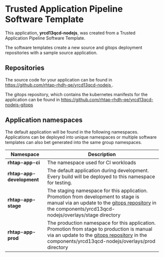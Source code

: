 # Trusted Application Pipeline Software Template

This application, **yrcd13qcd-nodejs**, was created from a Trusted Application Pipeline Software Template.

The software templates create a new source and gitops deployment repositories with a sample source application. 

## Repositories

The source code for your application can be found in [https://github.com/rhtap-rhdh-qe/yrcd13qcd-nodejs ](https://github.com/rhtap-rhdh-qe/yrcd13qcd-nodejs ).
 
The gitops repository, which contains the kubernetes manifests for the application can be found in 
[https://github.com/rhtap-rhdh-qe/yrcd13qcd-nodejs-gitops ](https://github.com/rhtap-rhdh-qe/yrcd13qcd-nodejs-gitops ) 

## Application namespaces 

The default application will be found in the following namespaces. Applications can be deployed into unique namespaces or multiple software templates can also bet generated into the same group namespaces.  

|  Namespace   |  Description   |  
| -------- | -------- |
| **rhtap-app-ci** | The namespace used for CI workloads |
| **rhtap-app-development** | The default application during development. Every build will be deployed to this namespace for testing. |
| **rhtap-app-stage** | The staging namespace for this application. Promotion from development to stage is manual via an update to the [gitops repository](https://github.com/rhtap-rhdh-qe/yrcd13qcd-nodejs-gitops ) in the components/yrcd13qcd-nodejs/overlays/stage directory |
| **rhtap-app-prod** | The production namespace for this application. Promotion from stage to production is manual via an update to the [gitops repository](https://github.com/rhtap-rhdh-qe/yrcd13qcd-nodejs-gitops ) in the components/yrcd13qcd-nodejs/overlays/prod directory |